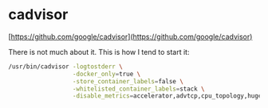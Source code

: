 # cadvisor

[https://github.com/google/cadvisor](https://github.com/google/cadvisor)

There is not much about it. This is how I tend to start it:

```bash
/usr/bin/cadvisor -logtostderr \
                  -docker_only=true \
                  -store_container_labels=false \
                  -whitelisted_container_labels=stack \
                  -disable_metrics=accelerator,advtcp,cpu_topology,hugetlb,memory_numa,percpu,referenced_memory,resctrl
```
